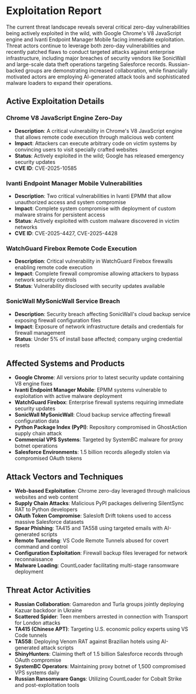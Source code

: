 # Exploitation Report

The current threat landscape reveals several critical zero-day vulnerabilities being actively exploited in the wild, with Google Chrome's V8 JavaScript engine and Ivanti Endpoint Manager Mobile facing immediate exploitation. Threat actors continue to leverage both zero-day vulnerabilities and recently patched flaws to conduct targeted attacks against enterprise infrastructure, including major breaches of security vendors like SonicWall and large-scale data theft operations targeting Salesforce records. Russian-backed groups are demonstrating increased collaboration, while financially motivated actors are employing AI-generated attack tools and sophisticated malware loaders to expand their operations.

## Active Exploitation Details

### Chrome V8 JavaScript Engine Zero-Day
- **Description**: A critical vulnerability in Chrome's V8 JavaScript engine that allows remote code execution through malicious web content
- **Impact**: Attackers can execute arbitrary code on victim systems by convincing users to visit specially crafted websites
- **Status**: Actively exploited in the wild; Google has released emergency security updates
- **CVE ID**: CVE-2025-10585

### Ivanti Endpoint Manager Mobile Vulnerabilities
- **Description**: Two critical vulnerabilities in Ivanti EPMM that allow unauthorized access and system compromise
- **Impact**: Complete system compromise with deployment of custom malware strains for persistent access
- **Status**: Actively exploited with custom malware discovered in victim networks
- **CVE ID**: CVE-2025-4427, CVE-2025-4428

### WatchGuard Firebox Remote Code Execution
- **Description**: Critical vulnerability in WatchGuard Firebox firewalls enabling remote code execution
- **Impact**: Complete firewall compromise allowing attackers to bypass network security controls
- **Status**: Vulnerability disclosed with security updates available

### SonicWall MySonicWall Service Breach
- **Description**: Security breach affecting SonicWall's cloud backup service exposing firewall configuration files
- **Impact**: Exposure of network infrastructure details and credentials for firewall management
- **Status**: Under 5% of install base affected; company urging credential resets

## Affected Systems and Products

- **Google Chrome**: All versions prior to latest security update containing V8 engine fixes
- **Ivanti Endpoint Manager Mobile**: EPMM systems vulnerable to exploitation with active malware deployment
- **WatchGuard Firebox**: Enterprise firewall systems requiring immediate security updates
- **SonicWall MySonicWall**: Cloud backup service affecting firewall configuration data
- **Python Package Index (PyPI)**: Repository compromised in GhostAction supply chain attack
- **Commercial VPS Systems**: Targeted by SystemBC malware for proxy botnet operations
- **Salesforce Environments**: 1.5 billion records allegedly stolen via compromised OAuth tokens

## Attack Vectors and Techniques

- **Web-based Exploitation**: Chrome zero-day leveraged through malicious websites and web content
- **Supply Chain Attacks**: Malicious PyPI packages delivering SilentSync RAT to Python developers
- **OAuth Token Compromise**: Salesloft Drift tokens used to access massive Salesforce datasets
- **Spear Phishing**: TA415 and TA558 using targeted emails with AI-generated scripts
- **Remote Tunneling**: VS Code Remote Tunnels abused for covert command and control
- **Configuration Exploitation**: Firewall backup files leveraged for network reconnaissance
- **Malware Loading**: CountLoader facilitating multi-stage ransomware deployment

## Threat Actor Activities

- **Russian Collaboration**: Gamaredon and Turla groups jointly deploying Kazuar backdoor in Ukraine
- **Scattered Spider**: Teen members arrested in connection with Transport for London attacks
- **TA415 (Chinese APT)**: Targeting U.S. economic policy experts using VS Code tunnels
- **TA558**: Deploying Venom RAT against Brazilian hotels using AI-generated attack scripts
- **ShinyHunters**: Claiming theft of 1.5 billion Salesforce records through OAuth compromise
- **SystemBC Operators**: Maintaining proxy botnet of 1,500 compromised VPS systems daily
- **Russian Ransomware Gangs**: Utilizing CountLoader for Cobalt Strike and post-exploitation tools